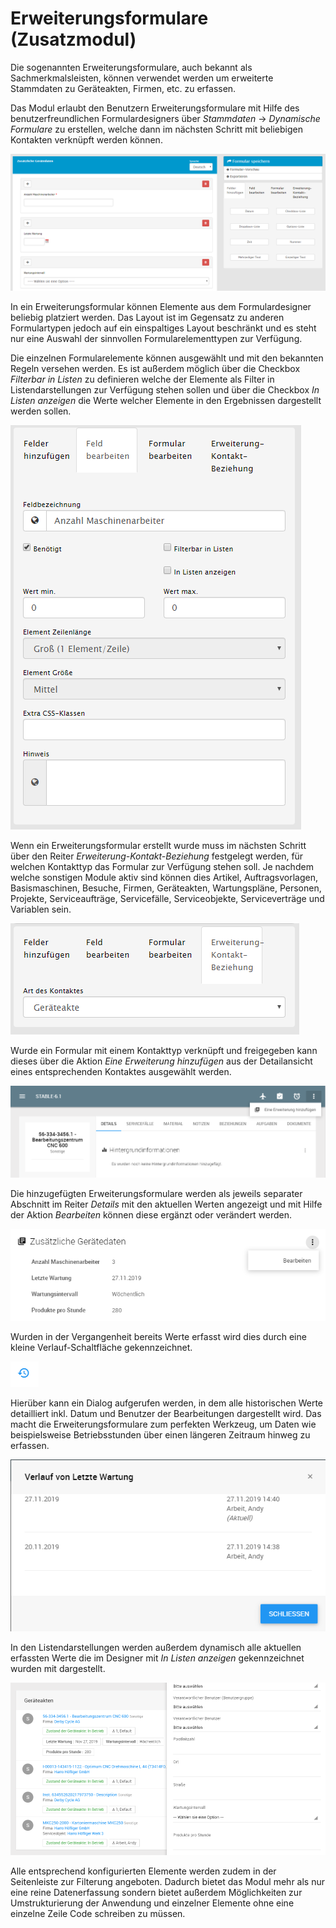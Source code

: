 # Erweiterungsformulare (Zusatzmodul)

Die sogenannten Erweiterungsformulare, auch bekannt als Sachmerkmalsleisten, können verwendet werden um erweiterte Stammdaten zu Geräteakten, Firmen, etc. zu erfassen.

Das Modul erlaubt den Benutzern Erweiterungsformulare mit Hilfe des benutzerfreundlichen Formulardesigners über *Stammdaten* -> *Dynamische Formulare* zu erstellen, welche dann im nächsten Schritt mit beliebigen Kontakten verknüpft werden können.

![Erweiterungsformular im Formulardesigner](img/formular_bearbeiten.png "Erweiterungsformular im Formulardesigner")

In ein Erweiterungsformular können Elemente aus dem Formulardesigner beliebig platziert werden. Das Layout ist im Gegensatz zu anderen Formulartypen jedoch auf ein einspaltiges Layout beschränkt und es steht nur eine Auswahl der sinnvollen Formularelementtypen zur Verfügung.

Die einzelnen Formularelemente können ausgewählt und mit den bekannten Regeln versehen werden. Es ist außerdem möglich über die Checkbox *Filterbar in Listen* zu definieren welche der Elemente als Filter in Listendarstellungen zur Verfügung stehen sollen und über die Checkbox *In Listen anzeigen* die Werte welcher Elemente in den Ergebnissen dargestellt werden sollen.

![Bearbeitung eines Erweiterungsfeldes](img/feld_bearbeiten.png "Bearbeitung eines Erweiterungsfeldes")

Wenn ein Erweiterungsformular erstellt wurde muss im nächsten Schritt über den Reiter *Erweiterung-Kontakt-Beziehung* festgelegt werden, für welchen Kontakttyp das Formular zur Verfügung stehen soll. Je nachdem welche sonstigen Module aktiv sind können dies Artikel, Auftragsvorlagen, Basismaschinen, Besuche, Firmen, Geräteakten, Wartungspläne, Personen, Projekte, Serviceaufträge, Servicefälle, Serviceobjekte, Serviceverträge und Variablen sein.

![Festlegung der Kontaktbeziehung eines Erweiterungsformulares](img/kontaktbeziehung.png "Festlegung der Kontaktbeziehung eines Erweiterungsformulares")

Wurde ein Formular mit einem Kontakttyp verknüpft und freigegeben kann dieses über die Aktion *Eine Erweiterung hinzufügen* aus der Detailansicht eines entsprechenden Kontaktes ausgewählt werden.

![Hinzufügen aus einer Detailseite](img/hinzufuegen.png "Hinzufügen aus einer Detailseite")

Die hinzugefügten Erweiterungsformulare werden als jeweils separater Abschnitt im Reiter *Details* mit den aktuellen Werten angezeigt und mit Hilfe der Aktion *Bearbeiten* können diese ergänzt oder verändert werden.

![Darstellung eines Erweiterungsformulars in den Detailseiten](img/anzeige.png "Darstellung eines Erweiterungsformulars in den Detailseiten")

Wurden in der Vergangenheit bereits Werte erfasst wird dies durch eine kleine Verlauf-Schaltfläche gekennzeichnet.

![Verlauf-Schaltfläche](img/verlauf_button.png "Verlauf-Schaltfläche")

Hierüber kann ein Dialog aufgerufen werden, in dem alle historischen Werte detailliert inkl. Datum und Benutzer der Bearbeitungen dargestellt wird. Das macht die Erweiterungsformulare zum perfekten Werkzeug, um Daten wie beispielsweise Betriebsstunden über einen längeren Zeitraum hinweg zu erfassen.

![Verlauf eines Erweiterungsformularwertes](img/verlauf.png "Verlauf eines Erweiterungsformularwertes")

In den Listendarstellungen werden außerdem dynamisch alle aktuellen erfassten Werte die im Designer mit *In Listen anzeigen* gekennzeichnet wurden mit dargestellt.

![Anzeige von Erweiterungsformularwerten in Listen](img/liste.png "Anzeige von Erweiterungsformularwerten in Listen")

Alle entsprechend konfigurierten Elemente werden zudem in der Seitenleiste zur Filterung angeboten. Dadurch bietet das Modul mehr als nur eine reine Datenerfassung sondern bietet außerdem Möglichkeiten zur Umstrukturierung der Anwendung und einzelner Elemente ohne eine einzelne Zeile Code schreiben zu müssen.
